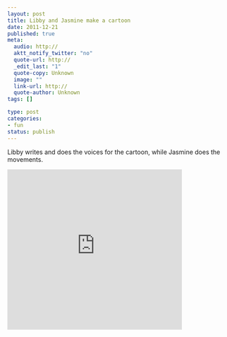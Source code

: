 ```yaml
--- 
layout: post
title: Libby and Jasmine make a cartoon
date: 2011-12-21
published: true
meta: 
  audio: http://
  aktt_notify_twitter: "no"
  quote-url: http://
  _edit_last: "1"
  quote-copy: Unknown
  image: ""
  link-url: http://
  quote-author: Unknown
tags: []

type: post
categories: 
- fun
status: publish
---
```

Libby writes and does the voices for the cartoon, while Jasmine does the movements.

<iframe name="ToontasticiFrame" marginheight="0px" scrolling="no" marginwidth="0px" src="http://toontube.launchpadtoys.com/embed/9460" frameborder="0" height="363px" width="396px" style="border:0px #FFFFFF none;"></iframe>
